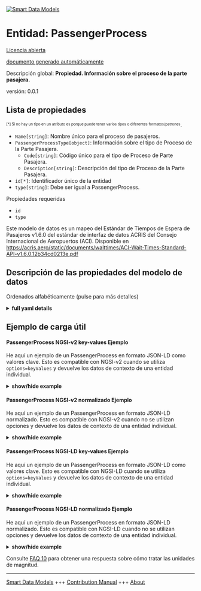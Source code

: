 <!-- 10-Header -->  
[![Smart Data Models](https://smartdatamodels.org/wp-content/uploads/2022/01/SmartDataModels_logo.png "Logo")](https://smartdatamodels.org)  
Entidad: PassengerProcess  
=========================<!-- /10-Header -->  
<!-- 15-License -->  
[Licencia abierta](https://github.com/smart-data-models//dataModel.ACRIS/blob/master/PassengerProcess/LICENSE.md)  
[documento generado automáticamente](https://docs.google.com/presentation/d/e/2PACX-1vTs-Ng5dIAwkg91oTTUdt8ua7woBXhPnwavZ0FxgR8BsAI_Ek3C5q97Nd94HS8KhP-r_quD4H0fgyt3/pub?start=false&loop=false&delayms=3000#slide=id.gb715ace035_0_60)  
<!-- /15-License -->  
<!-- 20-Description -->  
Descripción global: **Propiedad. Información sobre el proceso de la parte pasajera.**  
versión: 0.0.1  
<!-- /20-Description -->  
<!-- 30-PropertiesList -->  

## Lista de propiedades  

<sup><sub>[*] Si no hay un tipo en un atributo es porque puede tener varios tipos o diferentes formatos/patrones</sub></sup>.  
- `Name[string]`: Nombre único para el proceso de pasajeros.  - `PassengerProcessType[object]`: Información sobre el tipo de Proceso de la Parte Pasajera.  	- `Code[string]`: Código único para el tipo de Proceso de Parte Pasajera.    
	- `Description[string]`: Descripción del tipo de Proceso de la Parte Pasajera.    
- `id[*]`: Identificador único de la entidad  - `type[string]`: Debe ser igual a PassengerProcess.  <!-- /30-PropertiesList -->  
<!-- 35-RequiredProperties -->  
Propiedades requeridas  
- `id`  - `type`  <!-- /35-RequiredProperties -->  
<!-- 40-RequiredProperties -->  
Este modelo de datos es un mapeo del Estándar de Tiempos de Espera de Pasajeros v1.6.0 del estándar de interfaz de datos ACRIS del Consejo Internacional de Aeropuertos (ACI). Disponible en https://acris.aero/static/documents/waittimes/ACI-Wait-Times-Standard-API-v1.6.0.12b34cd0213e.pdf  
<!-- /40-RequiredProperties -->  
<!-- 50-DataModelHeader -->  
## Descripción de las propiedades del modelo de datos  
Ordenados alfabéticamente (pulse para más detalles)  
<!-- /50-DataModelHeader -->  
<!-- 60-ModelYaml -->  
<details><summary><strong>full yaml details</strong></summary>    
```yaml  
PassengerProcess:    
  description: Property. Information about the Passenger Party Process.    
  properties:    
    Name:    
      description: Unique name for the Passenger Process.    
      type: string    
      x-ngsi:    
        type: Property    
    PassengerProcessType:    
      description: Information about the type of Passenger Party Process.    
      properties:    
        Code:    
          description: Unique code for the type of Passenger Party Process.    
          type: string    
          x-ngsi:    
            type: Property    
        Description:    
          description: Description of the type of Passenger Party Process.    
          type: string    
          x-ngsi:    
            type: Property    
      type: object    
      x-ngsi:    
        type: Property    
    id:    
      anyOf:    
        - description: Identifier format of any NGSI entity    
          maxLength: 256    
          minLength: 1    
          pattern: ^[\w\-\.\{\}\$\+\*\[\]`|~^@!,:\\]+$    
          type: string    
          x-ngsi:    
            type: Property    
        - description: Identifier format of any NGSI entity    
          format: uri    
          type: string    
          x-ngsi:    
            type: Property    
      description: Unique identifier of the entity    
      x-ngsi:    
        type: Property    
    type:    
      description: It must be equal to PassengerProcess.    
      enum:    
        - PassengerProcess    
      type: string    
      x-ngsi:    
        type: Property    
  required:    
    - id    
    - type    
  type: object    
  x-derived-from: https://acris.aero/static/documents/waittimes/ACI-Wait-Times-API-Specification-v1.6.0.1c4ec122da9a.yaml    
  x-disclaimer: 'Redistribution and use in source and binary forms, with or without modification, are permitted  provided that the license conditions are met. Copyleft (c) 2022 Contributors to Smart Data Models Program'    
  x-license-url: https://github.com/smart-data-models/dataModel.ACRIS/blob/master/PassengerProcess/LICENSE.md    
  x-model-schema: https://smart-data-models.github.io/dataModel.ACRIS/PassengerProcess/schema.json    
  x-model-tags: ACRIS    
  x-version: 0.0.1    
```  
</details>    
<!-- /60-ModelYaml -->  
<!-- 70-MiddleNotes -->  
<!-- /70-MiddleNotes -->  
<!-- 80-Examples -->  
## Ejemplo de carga útil  
#### PassengerProcess NGSI-v2 key-values Ejemplo  
He aquí un ejemplo de un PassengerProcess en formato JSON-LD como valores clave. Esto es compatible con NGSI-v2 cuando se utiliza `options=keyValues` y devuelve los datos de contexto de una entidad individual.  
<details><summary><strong>show/hide example</strong></summary>    
```json  
{  
    "id": "urn:ngsi-ld:PassengerProcess:id:HARF:66129232",  
    "type": "PassengerProcess",  
    "Name": "",  
    "PassengerProcessType": {  
        "Code": "code1",  
        "Description": ""  
    }  
}  
```  
</details>  
#### PassengerProcess NGSI-v2 normalizado Ejemplo  
He aquí un ejemplo de un PassengerProcess en formato JSON-LD normalizado. Esto es compatible con NGSI-v2 cuando no se utilizan opciones y devuelve los datos de contexto de una entidad individual.  
<details><summary><strong>show/hide example</strong></summary>    
```json  
{  
    "id": "urn:ngsi-ld:PassengerProcess:id:YOUE:15643415",  
    "type": "PassengerProcess",  
    "Name": {  
        "type": "Text",  
        "value": ""  
    },  
    "PassengerProcessType": {  
        "type": "StructuredValue",  
        "value": {  
            "Code": "code1",  
            "Description": ""  
        }  
    }  
}  
```  
</details>  
#### PassengerProcess NGSI-LD key-values Ejemplo  
He aquí un ejemplo de un PassengerProcess en formato JSON-LD como valores clave. Esto es compatible con NGSI-LD cuando se utiliza `options=keyValues` y devuelve los datos de contexto de una entidad individual.  
<details><summary><strong>show/hide example</strong></summary>    
```json  
{  
    "id": "urn:ngsi-ld:PassengerProcess:id:HARF:66129232",  
    "type": "PassengerProcess",  
    "Name": "",  
    "PassengerProcessType": {  
        "Code": "code1",  
        "Description": ""  
    },  
    "@context": [  
        "https://raw.githubusercontent.com/smart-data-models/dataModel.ACRIS/master/context.jsonld"  
    ]  
}  
```  
</details>  
#### PassengerProcess NGSI-LD normalizado Ejemplo  
He aquí un ejemplo de un PassengerProcess en formato JSON-LD normalizado. Esto es compatible con NGSI-LD cuando no se utilizan opciones y devuelve los datos de contexto de una entidad individual.  
<details><summary><strong>show/hide example</strong></summary>    
```json  
{  
    "id": "urn:ngsi-ld:PassengerProcess:id:YOUE:15643415",  
    "type": "PassengerProcess",  
    "Name": {  
        "type": "Property",  
        "value": ""  
    },  
    "PassengerProcessType": {  
        "type": "Property",  
        "value": {  
            "Code": "code1",  
            "Description": ""  
        }  
    },  
    "@context": [  
        "https://raw.githubusercontent.com/smart-data-models/dataModel.ACRIS/master/context.jsonld"  
    ]  
}  
```  
</details><!-- /80-Examples -->  
<!-- 90-FooterNotes -->  
<!-- /90-FooterNotes -->  
<!-- 95-Units -->  
Consulte [FAQ 10](https://smartdatamodels.org/index.php/faqs/) para obtener una respuesta sobre cómo tratar las unidades de magnitud.  
<!-- /95-Units -->  
<!-- 97-LastFooter -->  
---  
[Smart Data Models](https://smartdatamodels.org) +++ [Contribution Manual](https://bit.ly/contribution_manual) +++ [About](https://bit.ly/Introduction_SDM)<!-- /97-LastFooter -->  
